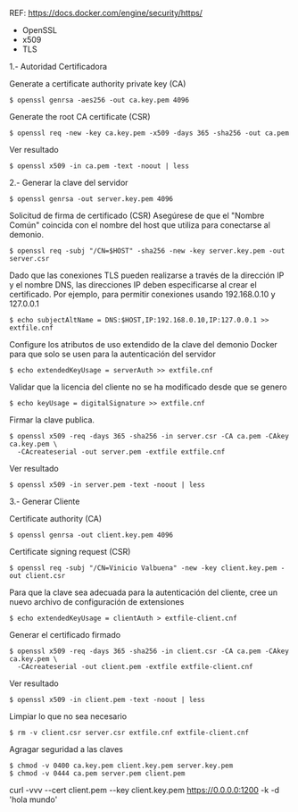 REF: https://docs.docker.com/engine/security/https/

 * OpenSSL
 * x509
 * TLS

1.- Autoridad Certificadora

Generate a certificate authority private key (CA)
~~~
$ openssl genrsa -aes256 -out ca.key.pem 4096
~~~

Generate the root CA certificate (CSR)
~~~
$ openssl req -new -key ca.key.pem -x509 -days 365 -sha256 -out ca.pem
~~~

Ver resultado
~~~
$ openssl x509 -in ca.pem -text -noout | less
~~~

2.- Generar la clave del servidor
~~~
$ openssl genrsa -out server.key.pem 4096
~~~

Solicitud de firma de certificado (CSR) Asegúrese de que el "Nombre Común"
coincida con el nombre del host que utiliza para conectarse al demonio. 
~~~
$ openssl req -subj "/CN=$HOST" -sha256 -new -key server.key.pem -out server.csr
~~~

Dado que las conexiones TLS pueden realizarse a través de la dirección IP y el nombre DNS,
las direcciones IP deben especificarse al crear el certificado.
Por ejemplo, para permitir conexiones usando 192.168.0.10 y 127.0.0.1

~~~
$ echo subjectAltName = DNS:$HOST,IP:192.168.0.10,IP:127.0.0.1 >> extfile.cnf
~~~

Configure los atributos de uso extendido de la clave del demonio Docker para que solo
se usen para la autenticación del servidor

~~~
$ echo extendedKeyUsage = serverAuth >> extfile.cnf
~~~

Validar que la licencia del cliente no se ha modificado desde que se genero

~~~
$ echo keyUsage = digitalSignature >> extfile.cnf
~~~

Firmar la clave publica.
~~~
$ openssl x509 -req -days 365 -sha256 -in server.csr -CA ca.pem -CAkey ca.key.pem \
  -CAcreateserial -out server.pem -extfile extfile.cnf
~~~

Ver resultado
~~~
$ openssl x509 -in server.pem -text -noout | less
~~~

3.- Generar Cliente

Certificate authority (CA)
~~~
$ openssl genrsa -out client.key.pem 4096
~~~

Certificate signing request (CSR)
~~~
$ openssl req -subj "/CN=Vinicio Valbuena" -new -key client.key.pem -out client.csr
~~~

Para que la clave sea adecuada para la autenticación del cliente, cree un nuevo archivo
de configuración de extensiones

~~~
$ echo extendedKeyUsage = clientAuth > extfile-client.cnf
~~~

Generar el certificado firmado
~~~
$ openssl x509 -req -days 365 -sha256 -in client.csr -CA ca.pem -CAkey ca.key.pem \
  -CAcreateserial -out client.pem -extfile extfile-client.cnf
~~~

Ver resultado
~~~
$ openssl x509 -in client.pem -text -noout | less
~~~

Limpiar lo que no sea necesario
~~~
$ rm -v client.csr server.csr extfile.cnf extfile-client.cnf
~~~

Agragar seguridad a las claves
~~~
$ chmod -v 0400 ca.key.pem client.key.pem server.key.pem
$ chmod -v 0444 ca.pem server.pem client.pem
~~~

curl -vvv --cert client.pem --key client.key.pem https://0.0.0.0:1200 -k -d 'hola mundo'

